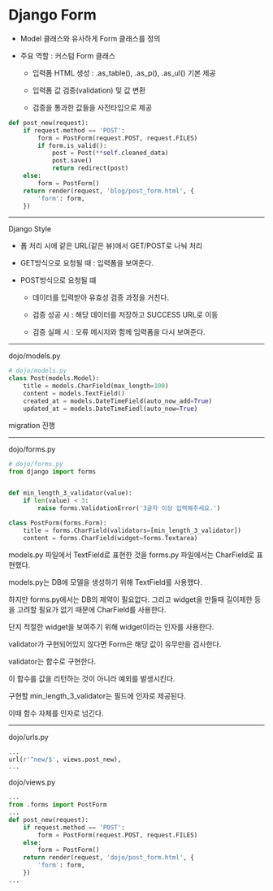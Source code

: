 # Django Form

* Model 클래스와 유사하게 Form 클래스를 정의

* 주요 역할 : 커스텀 Form 클래스

    * 입력폼 HTML 생성 : .as_table(), .as_p(), .as_ul() 기본 제공

    * 입력폼 값 검증(validation) 및 값 변환

    * 검증을 통과한 값들을 사전타입으로 제공

```py
def post_new(request):
    if request.method == 'POST':
        form = PostForm(request.POST, request.FILES)
        if form.is_valid():
            post = Post(**self.cleaned_data)
            post.save()
            return redirect(post)
    else:
        form = PostForm()
    return render(request, 'blog/post_form.html', {
        'form': form,
    })
```

----

Django Style

* 폼 처리 시에 같은 URL(같은 뷰)에서 GET/POST로 나눠 처리

* GET방식으로 요청될 때 : 입력폼을 보여준다.

* POST방식으로 요청될 떄

    * 데이터를 입력받아 유효성 검증 과정을 거친다.

    * 검증 성공 시 : 해당 데이터를 저장하고 SUCCESS URL로 이동

    * 검증 실패 시 : 오류 메시지와 함께 임력폼을 다시 보여준다.

----

dojo/models.py

```py
# dojo/models.py
class Post(models.Model):
    title = models.CharField(max_length=100)
    content = models.TextField()
    created_at = models.DateTimeField(auto_now_add=True)
    updated_at = models.DateTimeFiedl(auto_now=True)
```

migration 진행

----

dojo/forms.py

```py
# dojo/forms.py
from django import forms


def min_length_3_validator(value):
    if len(value) < 3:
        raise forms.ValidationError('3글자 이상 입력해주세요.')

class PostForm(forms.Form):
    title = forms.CharField(validators=[min_length_3_validator])
    content = forms.CharField(widget=forms.Textarea)

```

models.py 파일에서 TextField로 표현한 것을 forms.py 파일에서는 CharField로 표현했다.

models.py는 DB에 모델을 생성하기 위해 TextField를 사용했다.

하지만 forms.py에서는 DB의 제약이 필요없다. 그리고 widget을 만들때 길이제한 등을 고려할 필요가 없기 때문에 CharField를 사용한다.

단지 적절한 widget을 보여주기 위해 widget이라는 인자를 사용한다.

validator가 구현되어있지 않다면 Form은 해당 값이 유무만을 검사한다.

validator는 함수로 구현한다.

이 함수를 값을 리턴하는 것이 아니라 예외를 발생시킨다.

구현할 min_length_3_validator는 필드에 인자로 제공된다.

이때 함수 자체를 인자로 넘긴다.

----

dojo/urls.py

```py
...
url(r'^new/$', views.post_new),
...
```
 
dojo/views.py
```py
...
from .forms import PostForm
...
def post_new(request):
    if request.method == 'POST':
        form = PostForm(request.POST, request.FILES)
    else:
        form = PostForm()
    return render(request, 'dojo/post_form.html', {
        'form': form,
    })
...
```
